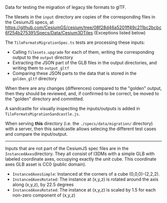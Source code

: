
Data for testing the migration of legacy tile formats to glTF.

The tilesets in the `input` directory are copies of the corresponding files in the CesiumJS specs, at
https://github.com/CesiumGS/cesium/tree/08f28d46a5201ff49c211bc2bcbc6f254b275391/Specs/Data/Cesium3DTiles
(Exceptions listed below)

The `TileFormatsMigrationSpec.ts` tests are processing these inputs:

- Calling `Tilesets.upgrade` for each of them, writing the corresponding output to the `output` directory
- Extracting the JSON part of the GLB files in the output directories, and writing them to `output_gltf`
- Comparing these JSON parts to the data that is stored in the `golden_gltf` directory

When there are any changes (differences) compared to the "golden" output, then they should be
reviewed, and, if confirmed to be correct, be moved to the "golden" directory and committed.

A sandcastle for visually inspecting the inputs/outputs is added in `TileFormatsMigrationSandcastle.js`.

When serving **this** directory (i.e. the `./specs/data/migration/` directory) with a server,
then this sandcastle allows selecing the different test cases and compare the input/output.

---

Inputs that are not part of the CesiumJS spec files are in the `InstancedAxes`directory.
They all consist of I3DMs with a simple GLB with labeled coordinate axes, occupying 
exactly the unit cube. This coordinate axes GLB asset is CC0 (public domain).

- `InstancedAxesSimple`: Instanced at the corners of a cube (0,0,0)-(2,2,2).
- `InstancedAxesRotated`: The instance at (x,y,z) is rotated around the axis along (x,y,z), by 22.5 degrees
- `InstancedAxesRotated`: The instance at (x,y,z) is scaled by 1.5 for each non-zero component of (x,y,z)
  